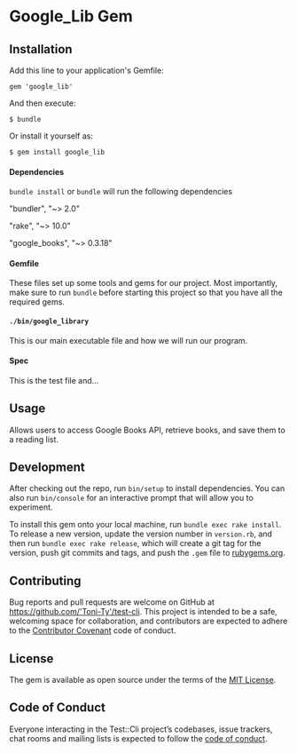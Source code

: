 # Google_Lib Gem

## Installation

Add this line to your application's Gemfile:

```gem 'google_lib'```

And then execute:

```$ bundle```

Or install it yourself as:

```$ gem install google_lib```

#### Dependencies

```bundle install```  or ```bundle``` will run the following dependencies

 "bundler", "~> 2.0"

 "rake", "~> 10.0"

 "google_books", "~> 0.3.18"

#### Gemfile

These files set up some tools and gems for our project. Most importantly, make sure to run `bundle` before starting this project so that you have all the required gems.

#### `./bin/google_library`

This is our main executable file and how we will run our program.

#### Spec

This is the test file and...

## Usage

Allows users to access Google Books API, retrieve books, and save them to a reading list.

## Development

After checking out the repo, run `bin/setup` to install dependencies.
You can also run `bin/console` for an interactive prompt that will allow you to experiment.

To install this gem onto your local machine, run `bundle exec rake install`. To release a new version, update the version number in `version.rb`, and then run `bundle exec rake release`, which will create a git tag for the version, push git commits and tags, and push the `.gem` file to [rubygems.org](https://rubygems.org).

## Contributing

Bug reports and pull requests are welcome on GitHub at https://github.com/'Toni-Ty'/test-cli. This project is intended to be a safe, welcoming space for collaboration, and contributors are expected to adhere to the [Contributor Covenant](http://contributor-covenant.org) code of conduct.

## License

The gem is available as open source under the terms of the [MIT License](https://opensource.org/licenses/MIT).

## Code of Conduct

Everyone interacting in the Test::Cli project’s codebases, issue trackers, chat rooms and mailing lists is expected to follow the [code of conduct](https://github.com/'Toni-Ty'/test-cli/blob/master/CODE_OF_CONDUCT.md).
